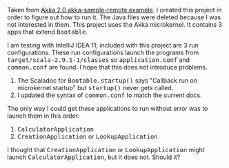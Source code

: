Taken from [Akka 2.0 akka-sample-remote example](https://github.com/akka/akka/tree/master/akka-samples/akka-sample-remote).
I created this project in order to figure out how to run it.
The Java files were deleted because I was not interested in them.
This project uses the Akka microkernel. It contains 3 apps that extend <tt>Bootable</tt>. 

I am testing with IntelliJ IDEA 11; included with this project are 3 run configurations. 
These run configurations launch the programs from <tt>target/scala-2.9.1-1/classes</tt> so <tt>application.conf</tt> and <tt>common.conf</tt> are found.
I hope that this does not introduce problems.

1.  The Scaladoc for <tt>Bootable.startup()</tt> says "Callback run on microkernel startup" but <tt>startup()</tt> never gets called.
2.  I updated the syntax of <tt>common.conf</tt> to match the current docs.

The only way I could get these applications to run without error was to launch them in this order:

1. <tt>CalculatorApplication</tt>
2. <tt>CreationApplication</tt> or <tt>LookupApplication</tt>

I thought that <tt>CreationApplication</tt> or <tt>LookupApplication</tt> might launch <tt>CalculatorApplication</tt>, but it does not. Should it?
